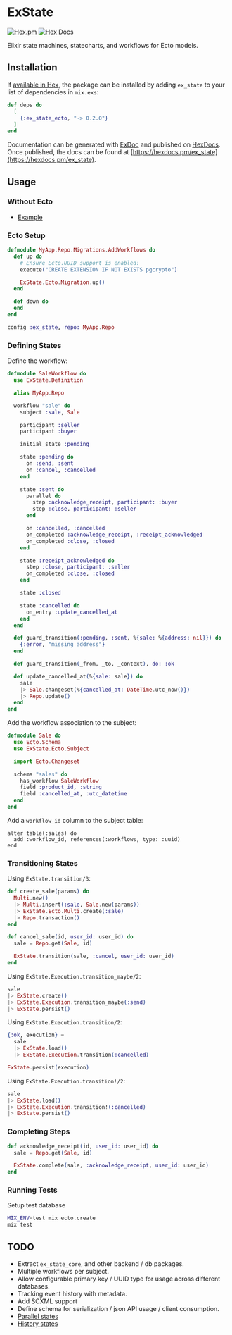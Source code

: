 # ExState

[![Hex.pm](https://img.shields.io/hexpm/v/ex_state_ecto.svg)](https://hex.pm/packages/ex_state_ecto)
[![Hex Docs](https://img.shields.io/badge/hexdocs-release-blue.svg)](https://hexdocs.pm/ex_state_ecto/ExState.html)

Elixir state machines, statecharts, and workflows for Ecto models.

## Installation

If [available in Hex](https://hex.pm/docs/publish), the package can be installed
by adding `ex_state` to your list of dependencies in `mix.exs`:

```elixir
def deps do
  [
    {:ex_state_ecto, "~> 0.2.0"}
  ]
end
```

Documentation can be generated with [ExDoc](https://github.com/elixir-lang/ex_doc)
and published on [HexDocs](https://hexdocs.pm). Once published, the docs can
be found at [https://hexdocs.pm/ex_state](https://hexdocs.pm/ex_state).

## Usage

### Without Ecto

- [Example](test/ex_state/examples/vending_machine_test.exs)

### Ecto Setup

```elixir
defmodule MyApp.Repo.Migrations.AddWorkflows do
  def up do
    # Ensure Ecto.UUID support is enabled:
    execute("CREATE EXTENSION IF NOT EXISTS pgcrypto")

    ExState.Ecto.Migration.up()
  end

  def down do
  end
end
```

```elixir
config :ex_state, repo: MyApp.Repo
```

### Defining States

Define the workflow:

```elixir
defmodule SaleWorkflow do
  use ExState.Definition

  alias MyApp.Repo

  workflow "sale" do
    subject :sale, Sale

    participant :seller
    participant :buyer

    initial_state :pending

    state :pending do
      on :send, :sent
      on :cancel, :cancelled
    end

    state :sent do
      parallel do
        step :acknowledge_receipt, participant: :buyer
        step :close, participant: :seller
      end

      on :cancelled, :cancelled
      on_completed :acknowledge_receipt, :receipt_acknowledged
      on_completed :close, :closed
    end

    state :receipt_acknowledged do
      step :close, participant: :seller
      on_completed :close, :closed
    end

    state :closed

    state :cancelled do
      on_entry :update_cancelled_at
    end
  end

  def guard_transition(:pending, :sent, %{sale: %{address: nil}}) do
    {:error, "missing address"}
  end

  def guard_transition(_from, _to, _context), do: :ok

  def update_cancelled_at(%{sale: sale}) do
    sale
    |> Sale.changeset(%{cancelled_at: DateTime.utc_now()})
    |> Repo.update()
  end
end
```

Add the workflow association to the subject:

```elixir
defmodule Sale do
  use Ecto.Schema
  use ExState.Ecto.Subject

  import Ecto.Changeset

  schema "sales" do
    has_workflow SaleWorkflow
    field :product_id, :string
    field :cancelled_at, :utc_datetime
  end
end
```

Add a `workflow_id` column to the subject table:

```
alter table(:sales) do
  add :workflow_id, references(:workflows, type: :uuid)
end
```

### Transitioning States

Using `ExState.transition/3`:

```elixir
def create_sale(params) do
  Multi.new()
  |> Multi.insert(:sale, Sale.new(params))
  |> ExState.Ecto.Multi.create(:sale)
  |> Repo.transaction()
end

def cancel_sale(id, user_id: user_id) do
  sale = Repo.get(Sale, id)

  ExState.transition(sale, :cancel, user_id: user_id)
end
```

Using `ExState.Execution.transition_maybe/2`:

```elixir
sale
|> ExState.create()
|> ExState.Execution.transition_maybe(:send)
|> ExState.persist()
```

Using `ExState.Execution.transition/2`:

```elixir
{:ok, execution} =
  sale
  |> ExState.load()
  |> ExState.Execution.transition(:cancelled)

ExState.persist(execution)
```

Using `ExState.Execution.transition!/2`:

```elixir
sale
|> ExState.load()
|> ExState.Execution.transition!(:cancelled)
|> ExState.persist()
```

### Completing Steps

```elixir
def acknowledge_receipt(id, user_id: user_id) do
  sale = Repo.get(Sale, id)

  ExState.complete(sale, :acknowledge_receipt, user_id: user_id)
end
```

### Running Tests

Setup test database

```bash
MIX_ENV=test mix ecto.create
mix test
```

## TODO

- Extract `ex_state_core`, and other backend / db packages.
- Multiple workflows per subject.
- Allow configurable primary key / UUID type for usage across different
  databases.
- Tracking event history with metadata.
- Add SCXML support
- Define schema for serialization / json API usage / client consumption.
- [Parallel states](https://xstate.js.org/docs/guides/parallel.html#parallel-state-nodes)
- [History states](https://xstate.js.org/docs/guides/history.html#history-state-configuration)
